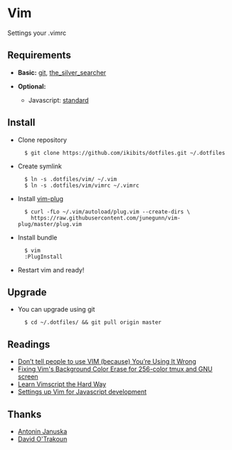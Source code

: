 Vim
======
Settings your .vimrc

## Requirements

* __Basic:__ [git](https://git-scm.com/), [the\_silver\_searcher](https://github.com/ggreer/the_silver_searcher)

* __Optional:__

  * Javascript: [standard](https://github.com/feross/standard)

## Install

* Clone repository

        $ git clone https://github.com/ikibits/dotfiles.git ~/.dotfiles

* Create symlink

        $ ln -s .dotfiles/vim/ ~/.vim
        $ ln -s .dotfiles/vim/vimrc ~/.vimrc

* Install [vim-plug](https://github.com/junegunn/vim-plug)

        $ curl -fLo ~/.vim/autoload/plug.vim --create-dirs \
          https://raw.githubusercontent.com/junegunn/vim-plug/master/plug.vim

* Install bundle

        $ vim
        :PlugInstall

* Restart vim and ready!

## Upgrade

* You can upgrade using git

        $ cd ~/.dotfiles/ && git pull origin master

## Readings

* [Don’t tell people to use VIM (because) You’re Using It Wrong](http://antjanus.com/blog/thoughts-and-opinions/use-vim/)
* [Fixing Vim's Background Color Erase for 256-color tmux and GNU screen](http://sunaku.github.io/vim-256color-bce.html)
* [Learn Vimscript the Hard Way](http://learnvimscriptthehardway.stevelosh.com/)
* [Settings up Vim for Javascript development](https://davidosomething.com/blog/vim-for-javascript/)

## Thanks
* [Antonin Januska](https://github.com/AntJanus/my-dotfiles)
* [David O'Trakoun](https://github.com/davidosomething/dotfiles/tree/master/vim)
